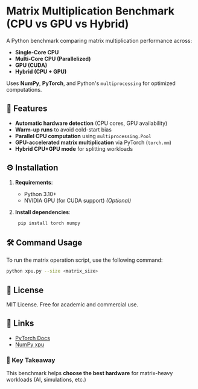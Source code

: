# Matrix Multiplication Benchmark (CPU vs GPU vs Hybrid)

A Python benchmark comparing matrix multiplication performance across:
- **Single-Core CPU**
- **Multi-Core CPU (Parallelized)**
- **GPU (CUDA)**
- **Hybrid (CPU + GPU)**

Uses **NumPy**, **PyTorch**, and Python's `multiprocessing` for optimized computations.

## 🚀 Features
- **Automatic hardware detection** (CPU cores, GPU availability)
- **Warm-up runs** to avoid cold-start bias
- **Parallel CPU computation** using `multiprocessing.Pool`
- **GPU-accelerated matrix multiplication** via PyTorch (`torch.mm`)
- **Hybrid CPU+GPU mode** for splitting workloads

## ⚙️ Installation
1. **Requirements**:
   - Python 3.10+
   - NVIDIA GPU (for CUDA support) *(Optional)*

2. **Install dependencies**:
   ```bash
    pip install torch numpy
    ```
## 🛠️  Command Usage

To run the matrix operation script, use the following command:

```bash
python xpu.py --size <matrix_size>
```
## 📜 License

MIT License. Free for academic and commercial use.

## 🔗 Links

- [PyTorch Docs](https://pytorch.org/docs/stable/generated/torch.mm.html)
- [NumPy xpu](https://numpy.org/doc/stable/reference/generated/numpy.xml.html)

### 🎯 Key Takeaway

This benchmark helps **choose the best hardware** for matrix-heavy workloads (AI, simulations, etc.)
